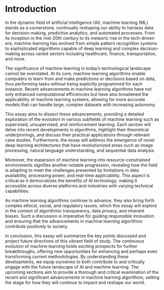 # Introduction

In the dynamic field of artificial intelligence (AI), machine learning (ML) stands as a cornerstone, continually reshaping our ability to harness data for decision-making, predictive analytics, and automated processes. From its inception in the mid-20th century to its meteoric rise in the tech-driven era, machine learning has evolved from simple pattern recognition systems to sophisticated algorithms capable of deep learning and complex decision-making across varied sectors including healthcare, finance, transportation, and more.

The significance of machine learning in today’s technological landscape cannot be overstated. At its core, machine learning algorithms enable computers to learn from and make predictions or decisions based on data, thus performing tasks without being explicitly programmed for each instance. Recent advancements in machine learning algorithms have not only enhanced computational efficiencies but have also broadened the applicability of machine learning systems, allowing for more accurate models that can handle large, complex datasets with increasing autonomy.

This essay aims to dissect these advancements, providing a detailed exploration of the evolution in various subfields of machine learning such as supervised, unsupervised, and reinforcement learning. Each section will delve into recent developments in algorithms, highlight their theoretical underpinnings, and discuss their practical applications through relevant case studies. Furthermore, the essay will address the emergence of novel deep learning architectures that have revolutionized areas such as image processing, natural language understanding, and sequential data analysis.

Moreover, the expansion of machine learning into resource-constrained environments signifies another notable progression, revealing how the field is adapting to meet the challenges presented by limitations in data availability, processing power, and real-time applicability. This aspect is critical as it democratizes the benefits of AI technology, making it accessible across diverse platforms and industries with varying technical capabilities.

As machine learning algorithms continue to advance, they also bring forth complex ethical, social, and regulatory issues, which this essay will explore in the context of algorithmic transparency, data privacy, and inherent biases. Such a discussion is imperative for guiding responsible innovation and ensuring that the advancements in machine learning algorithms contribute positively to society.

In conclusion, this essay will summarize the key points discussed and project future directions of this vibrant field of study. The continuous evolution of machine learning holds exciting prospects for further breakthroughs, offering new opportunities for enhancing and perhaps even transforming current methodologies. By understanding these developments, we equip ourselves to both contribute to and critically engage with the future landscape of AI and machine learning. The upcoming sections aim to provide a thorough and critical examination of the recent and significant advancements in machine learning algorithms, setting the stage for how they will continue to impact and reshape our world.
